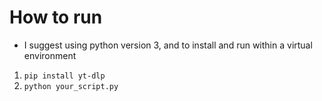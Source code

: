 # How to run

- I suggest using python version 3, and to install and run within a virtual environment

1. `pip install yt-dlp`
2. `python your_script.py`